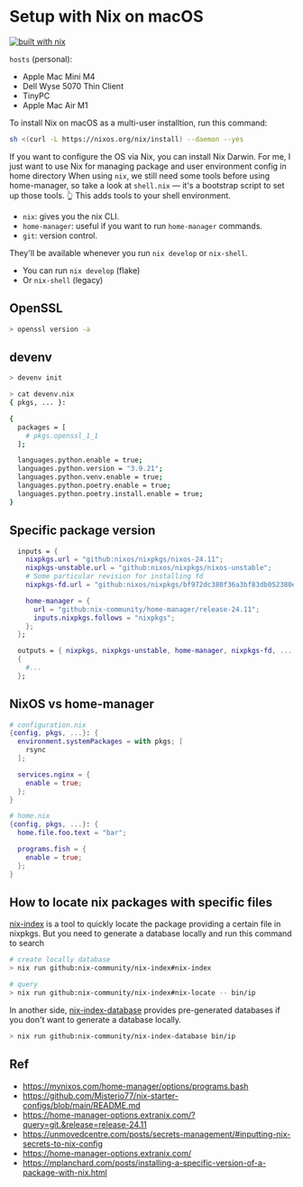 # Setup with Nix on macOS

[![built with nix](https://builtwithnix.org/badge.svg)](https://builtwithnix.org)

`hosts` (personal):
  - Apple Mac Mini M4
  - Dell Wyse 5070 Thin Client
  - TinyPC
  - Apple Mac Air M1

To install Nix on macOS as a multi-user installtion, run this command:

```bash
sh <(curl -L https://nixos.org/nix/install) --daemon --yes
```

If you want to configure the OS via Nix, you can install Nix Darwin. For me, I just want to use Nix for managing package and user environment config in home directory
When using `nix`, we still need some tools before using home-manager, so take a look at `shell.nix` — it's a bootstrap script to set up those tools.
👆 This adds tools to your shell environment.

- `nix`: gives you the nix CLI.
- `home-manager`: useful if you want to run `home-manager` commands.
- `git`: version control.

They'll be available whenever you run `nix develop` or `nix-shell`.

- You can run `nix develop` (flake)
- Or `nix-shell` (legacy)

## OpenSSL

```bash
> openssl version -a
```

## devenv

```bash
> devenv init

> cat devenv.nix
{ pkgs, ... }:

{
  packages = [
    # pkgs.openssl_1_1
  ];

  languages.python.enable = true;
  languages.python.version = "3.9.21";
  languages.python.venv.enable = true;
  languages.python.poetry.enable = true;
  languages.python.poetry.install.enable = true;
}
```

## Specific package version

```nix
  inputs = {
    nixpkgs.url = "github:nixos/nixpkgs/nixos-24.11";
    nixpkgs-unstable.url = "github:nixos/nixpkgs/nixos-unstable";
    # Some particular revision for installing fd
    nixpkgs-fd.url = "github:nixos/nixpkgs/bf972dc380f36a3bf83db052380e55f0eaa7dcb6";

    home-manager = {
      url = "github:nix-community/home-manager/release-24.11";
      inputs.nixpkgs.follows = "nixpkgs";
    };
  };

```

```nix
  outputs = { nixpkgs, nixpkgs-unstable, home-manager, nixpkgs-fd, ... }:
  {
    #...
  };
```

## NixOS vs home-manager

```nix
# configuration.nix
{config, pkgs, ...}: {
  environment.systemPackages = with pkgs; [
    rsync
  ];

  services.nginx = {
    enable = true;
  };
}
```

```nix
# home.nix
{config, pkgs, ...}: {
  home.file.foo.text = "bar";

  programs.fish = {
    enable = true;
  };
}
```

##  How to locate nix packages with specific files

[nix-index](https://github.com/nix-community/nix-index) is a tool to quickly locate the package providing a certain file in nixpkgs. But you need to generate a database locally and run this command to search

```bash
# create locally database
> nix run github:nix-community/nix-index#nix-index

# query
> nix run github:nix-community/nix-index#nix-locate -- bin/ip
```

In another side, [nix-index-database](https://github.com/nix-community/nix-index-database) provides pre-generated databases if you don't want to generate a database locally.

```bash
> nix run github:nix-community/nix-index-database bin/ip
```

## Ref

- https://mynixos.com/home-manager/options/programs.bash
- https://github.com/Misterio77/nix-starter-configs/blob/main/README.md
- https://home-manager-options.extranix.com/?query=git.&release=release-24.11
- https://unmovedcentre.com/posts/secrets-management/#inputting-nix-secrets-to-nix-config
- https://home-manager-options.extranix.com/
- https://mplanchard.com/posts/installing-a-specific-version-of-a-package-with-nix.html
